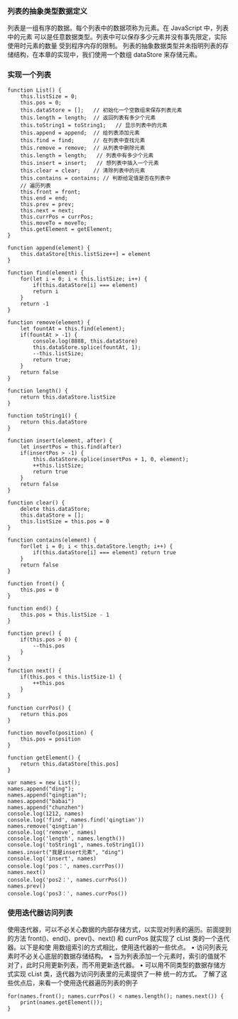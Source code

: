 ### 列表的抽象类型数据定义
列表是一组有序的数据。每个列表中的数据项称为元素。在 JavaScript 中，列表中的元素 可以是任意数据类型。列表中可以保存多少元素并没有事先限定，实际使用时元素的数量 受到程序内存的限制。
列表的抽象数据类型并未指明列表的存储结构，在本章的实现中，我们使用一个数组 dataStore 来存储元素。

### 实现一个列表
```
function List() {
	this.listSize = 0;
	this.pos = 0;
	this.dataStore = [];   // 初始化一个空数组来保存列表元素
	this.length = length;  // 返回列表有多少个元素
	this.toString1 = toString1;   // 显示列表中的元素
	this.append = append;  // 给列表添加元素
	this.find = find;      // 在列表中查找元素
	this.remove = remove;  // 从列表中删除元素
	this.length = length;   // 列表中有多少个元素
 	this.insert = insert;   // 想列表中插入一个元素
	this.clear = clear;    // 清除列表中的元素
	this.contains = contains; // 判断给定值是否在列表中
	// 遍历列表
	this.front = front;   
	this.end = end;
	this.prev = prev;
	this.next = next;
	this.currPos = currPos;
	this.moveTo = moveTo;
	this.getElement = getElement;
}

function append(element) {
	this.dataStore[this.listSize++] = element
}

function find(element) {
	for(let i = 0; i < this.listSize; i++) {
		if(this.dataStore[i] === element)
		return i
	}
	return -1
}

function remove(element) {
	let fountAt = this.find(element);
	if(fountAt > -1) {
		console.log(8888, this.dataStore)
		this.dataStore.splice(fountAt, 1);
		--this.listSize;
		return true;
	}
	return false
}

function length() {
	return this.dataStore.listSize
}

function toString1() {
	return this.dataStore
}

function insert(element, after) {
	let insertPos = this.find(after)
	if(insertPos > -1) {
		this.dataStore.splice(insertPos + 1, 0, element);
		++this.listSize;
		return true
	}
	return false
}

function clear() {
	delete this.dataStore;
	this.dataStore = [];
	this.listSize = this.pos = 0
}

function contains(element) {
	for(let i = 0; i < this.dataStore.length; i++) {
		if(this.dataStore[i] === element) return true
	}
	return false
}

function front() {
	this.pos = 0
}

function end() {
	this.pos = this.listSize - 1
}

function prev() {
	if(this.pos > 0) {
		--this.pos
	}
}

function next() {
	if(this.pos < this.listSize-1) {
		++this.pos
	}
}

function currPos() {
	return this.pos
}

function moveTo(position) {
	this.pos = position
}

function getElement() {
	return this.dataStore[this.pos]
}

var names = new List();
names.append("ding");
names.append("qingtian");
names.append("babai")
names.append("chunzhen")
console.log(1212, names)
console.log('find', names.find('qingtian'))
names.remove('qingtian')
console.log('remove', names)
console.log('length', names.length())
console.log('toString1', names.toString1())
names.insert("我是insert元素", "ding")
console.log('insert', names)
console.log('pos：', names.currPos())
names.next()
console.log('pos2：', names.currPos())
names.prev()
console.log('pos3：', names.currPos())

```

### 使用迭代器访问列表
使用迭代器，可以不必关心数据的内部存储方式，以实现对列表的遍历。前面提到的方法 front()、end()、prev()、next() 和 currPos 就实现了 cList 类的一个迭代器。以下是和使 用数组索引的方式相比，使用迭代器的一些优点。
• 访问列表元素时不必关心底层的数据存储结构。 
• 当为列表添加一个元素时，索引的值就不对了，此时只用更新列表，而不用更新迭代器。 
• 可以用不同类型的数据存储方式实现 cList 类，迭代器为访问列表里的元素提供了一种 统一的方式。
了解了这些优点后，来看一个使用迭代器遍历列表的例子
```
for(names.front(); names.currPos() < names.length(); names.next()) { 
	print(names.getElement()); 
}
```
